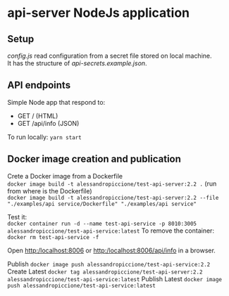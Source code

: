 # api-server NodeJs application

## Setup

_config.js_ read configuration from a secret file stored on local machine.  
It has the structure of _api-secrets.example.json_.

## API endpoints

Simple Node app that respond to:

- GET /         (HTML)
- GET /api/info (JSON)

To run locally: `yarn start`

## Docker image creation and publication

Crete a Docker image from a Dockerfile  
`docker image build -t alessandropiccione/test-api-server:2.2 .` (run from where is the Dockerfile)  
`docker image build -t alessandropiccione/test-api-server:2.2 --file "./examples/api service/Dockerfile" "./examples/api service"`

Test it:  
`docker container run -d --name test-api-service -p 8010:3005 alessandropiccione/test-api-service:latest`
To remove the container: `docker rm test-api-service -f`

Open <http:/localhost:8006> or <http:/localhost:8006/api/info> in a browser.

Publish `docker image push alessandropiccione/test-api-service:2.2`  
Create Latest `docker tag alessandropiccione/test-api-server:2.2 alessandropiccione/test-api-service:latest`
Publish Latest `docker image push alessandropiccione/test-api-service:latest`
